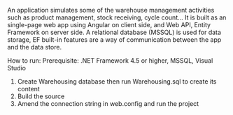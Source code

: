 An application simulates some of the warehouse management activities such as product management, stock receiving, cycle count...
It is built as an single-page web app using Angular on client side, and Web API, Entity Framework on server side.
A relational database (MSSQL) is used for data storage, EF built-in features are a way of communication between the app and the data store.

How to run:
Prerequisite: .NET Framework 4.5 or higher, MSSQL, Visual Studio

1. Create Warehousing database then run Warehousing.sql to create its content
2. Build the source
3. Amend the connection string in web.config and run the project




